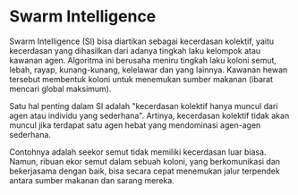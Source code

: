 # Swarm Intelligence

Swarm Intelligence (SI) bisa diartikan sebagai kecerdasan kolektif, yaitu kecerdasan yang dihasilkan dari adanya tingkah laku kelompok atau kawanan agen. Algoritma ini berusaha meniru tingkah laku koloni semut, lebah, rayap, kunang-kunang, kelelawar dan yang lainnya. Kawanan hewan tersebut membentuk koloni untuk menemukan sumber makanan (ibarat mencari global maksimum).

Satu hal penting dalam SI adalah "kecerdasan kolektif hanya muncul dari agen atau individu yang sederhana". Artinya, kecerdasan kolektif tidak akan muncul jika terdapat satu agen hebat yang mendominasi agen-agen sederhana. 

Contohnya adalah seekor semut tidak memiliki kecerdasan luar biasa. Namun, ribuan ekor semut dalam sebuah koloni, yang berkomunikasi dan bekerjasama dengan baik, bisa secara cepat menemukan jalur terpendek antara sumber makanan dan sarang mereka.